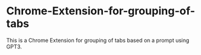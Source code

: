 # Chrome-Extension-for-grouping-of-tabs
This is a Chrome Extension for grouping of tabs based on a prompt using GPT3.
